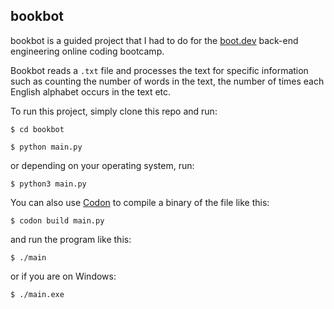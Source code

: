 ## bookbot
bookbot is a guided project that I had to do for the [boot.dev](https://boot.dev) back-end engineering online coding bootcamp.

Bookbot reads a `.txt` file and processes the text for specific information such as counting the number of words in the text, the number of times each English alphabet occurs in the text etc.

To run this project, simply clone this repo and run:
```
$ cd bookbot
```

```
$ python main.py
```
or depending on your operating system, run:
```
$ python3 main.py
```

You can also use [Codon](https://github.com/exaloop/codon) to compile a binary of the file like this:
```
$ codon build main.py
```

and run the program like this:
```
$ ./main
```

or if you are on Windows:
```
$ ./main.exe
```